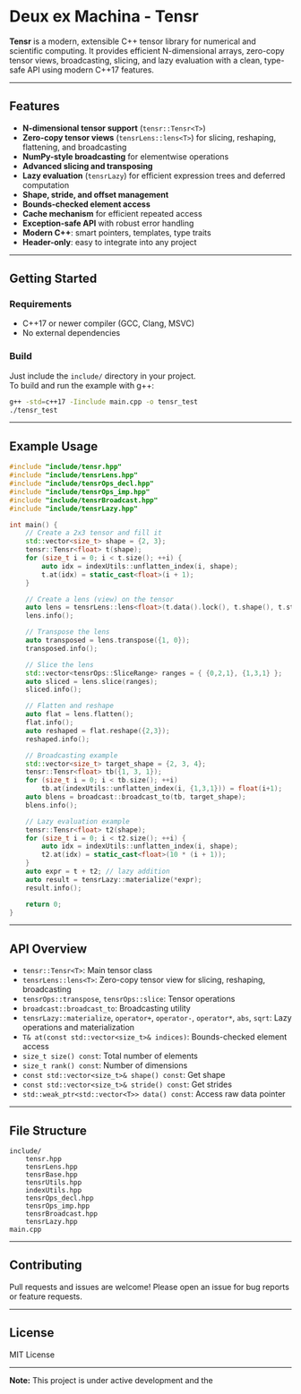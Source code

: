# Deux ex Machina - Tensr

**Tensr** is a modern, extensible C++ tensor library for numerical and scientific computing. It provides efficient N-dimensional arrays, zero-copy tensor views, broadcasting, slicing, and lazy evaluation with a clean, type-safe API using modern C++17 features.

---

## Features

- **N-dimensional tensor support** (`tensr::Tensr<T>`)
- **Zero-copy tensor views** (`tensrLens::lens<T>`) for slicing, reshaping, flattening, and broadcasting
- **NumPy-style broadcasting** for elementwise operations
- **Advanced slicing and transposing**
- **Lazy evaluation** (`tensrLazy`) for efficient expression trees and deferred computation
- **Shape, stride, and offset management**
- **Bounds-checked element access**
- **Cache mechanism** for efficient repeated access
- **Exception-safe API** with robust error handling
- **Modern C++**: smart pointers, templates, type traits
- **Header-only**: easy to integrate into any project

---

## Getting Started

### Requirements

- C++17 or newer compiler (GCC, Clang, MSVC)
- No external dependencies

### Build

Just include the `include/` directory in your project.  
To build and run the example with g++:

```sh
g++ -std=c++17 -Iinclude main.cpp -o tensr_test
./tensr_test
```

---

## Example Usage

```cpp
#include "include/tensr.hpp"
#include "include/tensrLens.hpp"
#include "include/tensrOps_decl.hpp"
#include "include/tensrOps_imp.hpp"
#include "include/tensrBroadcast.hpp"
#include "include/tensrLazy.hpp"

int main() {
    // Create a 2x3 tensor and fill it
    std::vector<size_t> shape = {2, 3};
    tensr::Tensr<float> t(shape);
    for (size_t i = 0; i < t.size(); ++i) {
        auto idx = indexUtils::unflatten_index(i, shape);
        t.at(idx) = static_cast<float>(i + 1);
    }

    // Create a lens (view) on the tensor
    auto lens = tensrLens::lens<float>(t.data().lock(), t.shape(), t.stride(), t.offset());
    lens.info();

    // Transpose the lens
    auto transposed = lens.transpose({1, 0});
    transposed.info();

    // Slice the lens
    std::vector<tensrOps::SliceRange> ranges = { {0,2,1}, {1,3,1} };
    auto sliced = lens.slice(ranges);
    sliced.info();

    // Flatten and reshape
    auto flat = lens.flatten();
    flat.info();
    auto reshaped = flat.reshape({2,3});
    reshaped.info();

    // Broadcasting example
    std::vector<size_t> target_shape = {2, 3, 4};
    tensr::Tensr<float> tb({1, 3, 1});
    for (size_t i = 0; i < tb.size(); ++i)
        tb.at(indexUtils::unflatten_index(i, {1,3,1})) = float(i+1);
    auto blens = broadcast::broadcast_to(tb, target_shape);
    blens.info();

    // Lazy evaluation example
    tensr::Tensr<float> t2(shape);
    for (size_t i = 0; i < t2.size(); ++i) {
        auto idx = indexUtils::unflatten_index(i, shape);
        t2.at(idx) = static_cast<float>(10 * (i + 1));
    }
    auto expr = t + t2; // lazy addition
    auto result = tensrLazy::materialize(*expr);
    result.info();

    return 0;
}
```

---

## API Overview

- `tensr::Tensr<T>`: Main tensor class
- `tensrLens::lens<T>`: Zero-copy tensor view for slicing, reshaping, broadcasting
- `tensrOps::transpose`, `tensrOps::slice`: Tensor operations
- `broadcast::broadcast_to`: Broadcasting utility
- `tensrLazy::materialize`, `operator+`, `operator-`, `operator*`, `abs`, `sqrt`: Lazy operations and materialization
- `T& at(const std::vector<size_t>& indices)`: Bounds-checked element access
- `size_t size() const`: Total number of elements
- `size_t rank() const`: Number of dimensions
- `const std::vector<size_t>& shape() const`: Get shape
- `const std::vector<size_t>& stride() const`: Get strides
- `std::weak_ptr<std::vector<T>> data() const`: Access raw data pointer

---

## File Structure

```
include/
    tensr.hpp
    tensrLens.hpp
    tensrBase.hpp
    tensrUtils.hpp
    indexUtils.hpp
    tensrOps_decl.hpp
    tensrOps_imp.hpp
    tensrBroadcast.hpp
    tensrLazy.hpp
main.cpp
```

---

## Contributing

Pull requests and issues are welcome! Please open an issue for bug reports or feature requests.

---

## License

MIT License

---

**Note:** This project is under active development and the